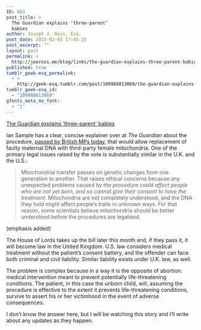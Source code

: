 ```yaml
---
ID: 883
post_title: >
  The Guardian explains ‘three-parent’
  babies
author: Joseph J. Ross, Esq.
post_date: 2015-02-03 17:45:25
post_excerpt: ""
layout: post
permalink: >
  http://joeross.me/blog/links/the-guardian-explains-three-parent-babies/
published: true
tumblr_geek-esq_permalink:
  - >
    http://geek-esq.tumblr.com/post/109988813069/the-guardian-explains-three-parent-babies
tumblr_geek-esq_id:
  - "109988813069"
gfonts_meta_no_font:
  - "1"
---
```

<a href='http://www.theguardian.com/science/2015/feb/02/three-parent-babies-explained'>The Guardian explains ‘three-parent’ babies</a><div class="link_description"><p>Ian Sample has a clear, concise explainer over at <em>The Guardian</em> about the procedure, <a href="http://www.washingtonpost.com/news/speaking-of-science/wp/2015/02/03/british-parliament-is-voting-on-three-parent-babies-today-heres-how-one-baby-can-have-three-peoples-dna/" target="_blank">passed by British MPs today</a>, that would allow replacement of faulty maternal DNA with third-party female mitochondria. One of the primary legal issues raised by the vote is substantially similar in the U.K. and the U.S.:</p>

<blockquote>
  <p>Mitochondrial transfer passes on genetic changes from one generation to another. That raises ethical concerns because any unexpected problems caused by <em>the procedure could affect people who are not yet born, and so cannot give their consent to have the treatment</em>. Mitochondria are not completely understood, and the DNA they hold might affect people’s traits in unknown ways. For that reason, some scientists believe mitochondria should be better understood before the procedures are legalised.</p>
</blockquote>

<p>(emphasis added)</p>

<p>The House of Lords takes up the bill later this month and, if they pass it, it will become law in the United Kingdom. U.S. law considers medical treatment without the patient&#8217;s consent battery, and the offender can face both criminal and civil liability. Similar liability exists under U.K. law, as well.</p>

<p>The problem is complex because in a way it is the opposite of abortion: medical intervention meant to prevent potentially life-threatening conditions. The patient, in this case the unborn child, will, assuming the procedure is effective to the extent it prevents life-threatening conditions, survive to assert his or her victimhood in the event of adverse consequences.</p>

<p>I don&#8217;t know the answer here, but I will be watching this story and I&#8217;ll write about any updates as they happen.</p></div>